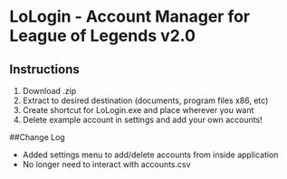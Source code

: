 # LoLogin - Account Manager for League of Legends v2.0

## Instructions
1. Download .zip
2. Extract to desired destination (documents, program files x86, etc)
3. Create shortcut for LoLogin.exe and place wherever you want
4. Delete example account in settings and add your own accounts!

##Change Log
- Added settings menu to add/delete accounts from inside application
- No longer need to interact with accounts.csv
